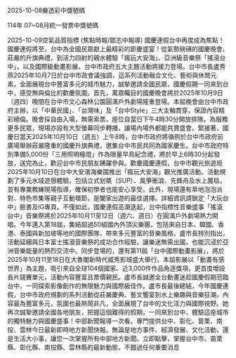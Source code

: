 
2025-10-08樂透彩中獎號碼

                                
114年 07~08月統一發票中獎號碼
                             
2025-10-09空氣品質指標
                              (焦點時報/鄒志中報導) 國慶連假台中再度成為焦點！國慶連假將至，台中為全國民眾獻上最精彩的節慶盛宴！從氣勢磅礡的國慶晚會、莊嚴的升旗典禮，到活力四射的親水體驗「瘋玩大安海」、亞洲級音樂祭「搖滾台中」，以及國際級動畫影展，台中市政府五大主題活動將接力登場。台中市長盧秀燕2025年10月7日於台中市政會議強調，這系列活動融合文化、藝術與休閒元素，全面展現台中豐富多元的城市魅力，誠摯邀請全國民眾，國慶假期一同來到台中，感受無與倫比的歡慶氛圍。首先，萬眾矚目的國慶晚會將於2025年10月9日（週四）晚間在台中市文心森林公園圓滿戶外劇場隆重登場。本屆晚會由台中市政府主辦，以「中華民國」、「台灣味」及「台中Style」三大主軸貫穿，保證內容精彩絕倫。晚會採自由入場，無需索票，座位自當日下午4時30分開放排隊。為服務更多民眾，現場亦設有大型螢幕同步轉播，讓場內場外都能共賞盛會。緊接著，國慶日當天2025年10月10日（週五）上午8時，台中市政府將循例於台中市政府前廣場舉辦莊嚴隆重的國慶升旗典禮，邀集台中市民共同為國家慶生。台中市政府特別準備5,000份「三用照明檯燈」作為限量早鳥紀念禮，將於早上6時30分起發放，送完為止，歡迎台中市民朋友踴躍參與。歡慶國慶連假，台中市觀光旅遊局2025年10月10日在台中大安濱海樂園推出「瘋玩大安海」觀光推廣活動。活動規劃了多元水域遊憩體驗，包括立式划槳（SUP）、風箏衝浪、先鋒舟及水上魔毯，並有專業教練現場指導，確保初學者也能安心享受。此外，現場還有草地泡泡派對、特色市集等親子互動環節，是闔家出遊的最佳選擇。詳細資訊請鎖定「大玩台中」臉書及IG專頁。不僅如此，國慶連假高潮迭起，台中指標性音樂盛事「搖滾台中」音樂祭將於2025年10月11至12日（週六、週日）在圓滿戶外劇場熱力開唱。今年邁入第18屆，集結超過50組國內外頂尖樂團，包括來自日本、韓國、香港、泰國與新加坡等地的國際團隊，帶來多元豐富的音樂風格。盧市長特別指出，活動延續與日本富士搖滾音樂祭的成功合作經驗，讓樂迷無需出國，也能沉浸於亞洲音樂能量的熱烈交流中。同步登場的，還有第11屆「台中國際動畫影展」，將於2025年10月11至18日在大魯閣新時代威秀影城盛大舉行。本屆影展以「動畫有感世界」為主題，吸引來自全球104個國家、近3,000件作品角逐獎項，更首度增設長片競賽單元，活動內容豐富且票價親民。盧市長誠邀全台動畫迷趁國慶假期蒞臨台中，一同探索影像創作的無限魅力與國際級佳作。盧市長最後總結，今年國慶連假，台中市政府規劃的系列活動從莊嚴慶典、藝文饗宴到水上樂趣與音樂狂潮，內容最為豐富多元，氛圍也最熱鬧非凡，全面展現了台中的文化活力與國際視野。她再次誠摯邀請全國各地朋友，把握這個難得的假期，一同來到台中，體驗這座城市的獨特魅力與國慶盛事！中部新聞報導一次看，專門提供台中、彰化、苗栗、南投、雲林今日最新即時地方新聞快報。無論是地方事件、經濟發展、文化活動，還是生活大小事，讓您一次掌握所有中部地方新聞。立即點擊，掌握台中市、苗栗縣、彰化縣、南投縣、雲林縣的最新動態，不錯過任何重要消息
